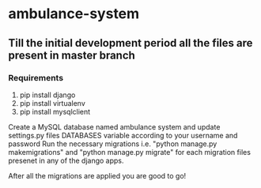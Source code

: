 # ambulance-system

## Till the initial development period all the files are present in master branch

### Requirements

1. pip install django
2. pip install virtualenv
3. pip install mysqlclient


Create a MySQL database named ambulance system and update settings.py files DATABASES variable according to your username and password
Run the necessary migrations i.e. "python manage.py makemigrations" and "python manage.py migrate" for each migration files presenet in 
any of the django apps.

After all the migrations are applied you are good to go!
